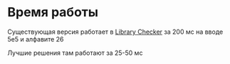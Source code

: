 # Время работы

Существующая версия работает в [Library Checker](https://judge.yosupo.jp/problem/suffixarray) за 200 мс на вводе 5e5 и алфавите 26

Лучшие решения там работают за 25-50 мс
